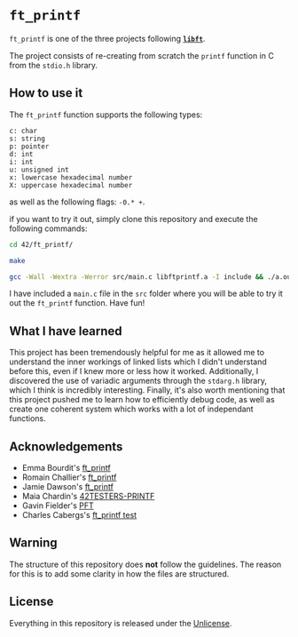 # ```ft_printf```
```ft_printf``` is one of the three projects following [**```libft```**](https://github.com/maxdesalle/42/tree/main/libft).

The project consists of re-creating from scratch the ```printf``` function in C from the ```stdio.h``` library.

## How to use it
The ```ft_printf``` function supports the following types: 
```
c: char
s: string
p: pointer
d: int
i: int
u: unsigned int
x: lowercase hexadecimal number
X: uppercase hexadecimal number
```

as well as the following flags: ```-0.* +```.

if you want to try it out, simply clone this repository and execute the following commands:
```bash
cd 42/ft_printf/
```
```bash
make
```
```bash
gcc -Wall -Wextra -Werror src/main.c libftprintf.a -I include && ./a.out
```

I have included a ```main.c``` file in the ```src``` folder where you will be able to try it out the ```ft_printf``` function. Have fun!

## What I have learned
This project has been tremendously helpful for me as it allowed me to understand the inner workings of linked lists which I didn't understand before this, even if I knew more or less how it worked. Additionally, I discovered the use of variadic arguments through the ```stdarg.h``` library, which I think is incredibly interesting. Finally, it's also worth mentioning that this project pushed me to learn how to efficiently debug code, as well as create one coherent system which works with a lot of independant functions.

## Acknowledgements
- Emma Bourdit's [ft_printf](https://github.com/emmabrdt/ft_printf)
- Romain Challier's [ft_printf](https://github.com/rchallie/ft_printf)
- Jamie Dawson's [ft_printf](https://github.com/JamieDawson/printf)
- Maia Chardin's [42TESTERS-PRINTF](https://github.com/JamieDawson/printf)
- Gavin Fielder's [PFT](https://github.com/gavinfielder/pft)
- Charles Cabergs's [ft_printf test](https://github.com/cacharle/ft_printf_test)

## Warning
The structure of this repository does **not** follow the guidelines.
The reason for this is to add some clarity in how the files are structured.

## License
Everything in this repository is released under the [Unlicense](https://github.com/maxdesalle/42/blob/main/LICENSE).
